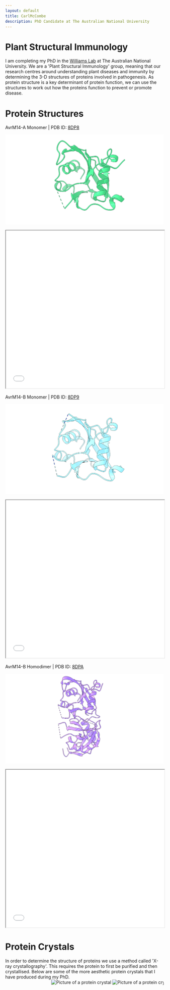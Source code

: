 ```yaml
---
layout: default
title: CarlMcCombe
description: PhD Candidate at The Australian National University
---
```



# Plant Structural Immunology

I am completing my PhD in the [Williams Lab](https://biology.anu.edu.au/research/groups/williams-group-plant-structural-immunology) at The Australian National University. We are a 'Plant Structural Immunology' group, meaning that our research centres around understanding plant diseases and immunity by determining the 3-D structures of proteins involved in pathogenesis. As protein structure is a key determinant of protein function, we can use the structures to work out how the proteins function to prevent or promote disease.

# Protein Structures 
AvrM14-A Monomer | PDB ID: [8DP8](https://www.rcsb.org/structure/unreleased/8DP8)

![AvrM14-A Monomeric Structure](/assets/images/avrm14_a_monomer.png)

<iframe style="height:500px;width:100%" src="/assets/pdbs/uglymol.html#id=8DP8"></iframe>

AvrM14-B Monomer | PDB ID: [8DP9](https://www.rcsb.org/structure/unreleased/8DP9)

![AvrM14-B Monomeric Structure](/assets/images/avrm14_b_monomer.png)

<iframe style="height:500px;width:100%" src="/assets/pdbs/uglymol.html#id=8DP9"></iframe>

AvrM14-B Homodimer | PDB ID: [8DPA](https://www.rcsb.org/structure/unreleased/8DPA)

![AvrM14-B Homodimeric Structure](/assets/images/avrm14_b_dimer.png)

<iframe style="height:500px;width:100%" src="/assets/pdbs/uglymol.html#id=8DPA"></iframe>

# Protein Crystals 

In order to determine the structure of proteins we use a method called 'X-ray crystallography'. This requires the protein to first be purified and then crystallised. Below are some of the more aesthetic protein crystals that I have produced during my PhD.  
<marquee scrollamount="16">
  <img src="https://carl-mccombe.github.io/assets/images/crystal1.JPG" alt="Picture of a protein crystal">
  <img src="https://carl-mccombe.github.io/assets/images/crystal2.JPG" alt="Picture of a protein crystal">
  <img src="https://carl-mccombe.github.io/assets/images/crystal3.JPG" alt="Picture of a protein crystal">
  <img src="https://carl-mccombe.github.io/assets/images/crystal4.JPG" alt="Picture of a protein crystal">
  <img src="https://carl-mccombe.github.io/assets/images/crystal1.JPG" alt="Picture of a protein crystal">
  <img src="https://carl-mccombe.github.io/assets/images/crystal2.JPG" alt="Picture of a protein crystal">
  <img src="https://carl-mccombe.github.io/assets/images/crystal3.JPG" alt="Picture of a protein crystal">
  <img src="https://carl-mccombe.github.io/assets/images/crystal4.JPG" alt="Picture of a protein crystal">
  <img src="https://carl-mccombe.github.io/assets/images/crystal1.JPG" alt="Picture of a protein crystal">
  <img src="https://carl-mccombe.github.io/assets/images/crystal2.JPG" alt="Picture of a protein crystal">
  <img src="https://carl-mccombe.github.io/assets/images/crystal3.JPG" alt="Picture of a protein crystal">
  <img src="https://carl-mccombe.github.io/assets/images/crystal4.JPG" alt="Picture of a protein crystal">
  <img src="https://carl-mccombe.github.io/assets/images/crystal1.JPG" alt="Picture of a protein crystal">
  <img src="https://carl-mccombe.github.io/assets/images/crystal2.JPG" alt="Picture of a protein crystal">
  <img src="https://carl-mccombe.github.io/assets/images/crystal3.JPG" alt="Picture of a protein crystal">
  <img src="https://carl-mccombe.github.io/assets/images/crystal4.JPG" alt="Picture of a protein crystal">
  <img src="https://carl-mccombe.github.io/assets/images/crystal1.JPG" alt="Picture of a protein crystal">
  <img src="https://carl-mccombe.github.io/assets/images/crystal2.JPG" alt="Picture of a protein crystal">
  <img src="https://carl-mccombe.github.io/assets/images/crystal3.JPG" alt="Picture of a protein crystal">
  <img src="https://carl-mccombe.github.io/assets/images/crystal4.JPG" alt="Picture of a protein crystal">
  <img src="https://carl-mccombe.github.io/assets/images/crystal1.JPG" alt="Picture of a protein crystal">
  <img src="https://carl-mccombe.github.io/assets/images/crystal2.JPG" alt="Picture of a protein crystal">
  <img src="https://carl-mccombe.github.io/assets/images/crystal3.JPG" alt="Picture of a protein crystal">
  <img src="https://carl-mccombe.github.io/assets/images/crystal4.JPG" alt="Picture of a protein crystal">
  <img src="https://carl-mccombe.github.io/assets/images/crystal1.JPG" alt="Picture of a protein crystal">
  <img src="https://carl-mccombe.github.io/assets/images/crystal2.JPG" alt="Picture of a protein crystal">
  <img src="https://carl-mccombe.github.io/assets/images/crystal3.JPG" alt="Picture of a protein crystal">
  <img src="https://carl-mccombe.github.io/assets/images/crystal4.JPG" alt="Picture of a protein crystal">
  <img src="https://carl-mccombe.github.io/assets/images/crystal1.JPG" alt="Picture of a protein crystal">
  <img src="https://carl-mccombe.github.io/assets/images/crystal2.JPG" alt="Picture of a protein crystal">
  <img src="https://carl-mccombe.github.io/assets/images/crystal3.JPG" alt="Picture of a protein crystal">
  <img src="https://carl-mccombe.github.io/assets/images/crystal4.JPG" alt="Picture of a protein crystal">
  <img src="https://carl-mccombe.github.io/assets/images/crystal1.JPG" alt="Picture of a protein crystal">
  <img src="https://carl-mccombe.github.io/assets/images/crystal2.JPG" alt="Picture of a protein crystal">
  <img src="https://carl-mccombe.github.io/assets/images/crystal3.JPG" alt="Picture of a protein crystal">
  <img src="https://carl-mccombe.github.io/assets/images/crystal4.JPG" alt="Picture of a protein crystal">
  <img src="https://carl-mccombe.github.io/assets/images/crystal1.JPG" alt="Picture of a protein crystal">
  <img src="https://carl-mccombe.github.io/assets/images/crystal2.JPG" alt="Picture of a protein crystal">
  <img src="https://carl-mccombe.github.io/assets/images/crystal3.JPG" alt="Picture of a protein crystal">
  <img src="https://carl-mccombe.github.io/assets/images/crystal4.JPG" alt="Picture of a protein crystal">
  <img src="https://carl-mccombe.github.io/assets/images/crystal1.JPG" alt="Picture of a protein crystal">
  <img src="https://carl-mccombe.github.io/assets/images/crystal2.JPG" alt="Picture of a protein crystal">
  <img src="https://carl-mccombe.github.io/assets/images/crystal3.JPG" alt="Picture of a protein crystal">
  <img src="https://carl-mccombe.github.io/assets/images/crystal4.JPG" alt="Picture of a protein crystal">
  <img src="https://carl-mccombe.github.io/assets/images/crystal1.JPG" alt="Picture of a protein crystal">
  <img src="https://carl-mccombe.github.io/assets/images/crystal2.JPG" alt="Picture of a protein crystal">
  <img src="https://carl-mccombe.github.io/assets/images/crystal3.JPG" alt="Picture of a protein crystal">
  <img src="https://carl-mccombe.github.io/assets/images/crystal4.JPG" alt="Picture of a protein crystal">
  <img src="https://carl-mccombe.github.io/assets/images/crystal1.JPG" alt="Picture of a protein crystal">
  <img src="https://carl-mccombe.github.io/assets/images/crystal2.JPG" alt="Picture of a protein crystal">
  <img src="https://carl-mccombe.github.io/assets/images/crystal3.JPG" alt="Picture of a protein crystal">
  <img src="https://carl-mccombe.github.io/assets/images/crystal4.JPG" alt="Picture of a protein crystal">
</marquee>

